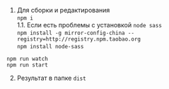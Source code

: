 1. Для сборки и редактирования  
`npm i`   
1.1. Если есть проблемы с установкой `node sass`  
`npm install -g mirror-config-china --registry=http://registry.npm.taobao.org`  
`npm install node-sass`  

`npm run watch`  
`npm run start`  

2. Результат в папке `dist`  